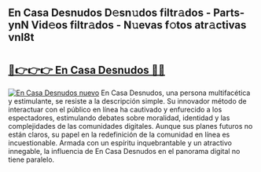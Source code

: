 ## En Casa Desnudos D𝚎sn𝚞dos filtr𝚊dos - Parts-ynN Vid𝚎os filtr𝚊dos - N𝚞evas f𝚘tos atr𝚊ctivas vnl8t

# <h2><a href="http://mb0r09.tromn.icu/?c=En+Casa+Desnudos">🔗👉👉👉 En Casa Desnudos 🔗🔗</a></h2>

[![En Casa Desnudos nuevo](https://i.imgur.com/pEAQMta.gif)](http://mb0r09.tromn.icu/?c=En+Casa+Desnudos)
En Casa Desnudos, una persona multifacética y estimulante, se resiste a la descripción simple. Su innovador método de interactuar con el público en línea ha cautivado y enfurecido a los espectadores, estimulando debates sobre moralidad, identidad y las complejidades de las comunidades digitales. Aunque sus planes futuros no están claros, su papel en la redefinición de la comunidad en línea es incuestionable. Armada con un espíritu inquebrantable y un atractivo innegable, la influencia de En Casa Desnudos en el panorama digital no tiene paralelo.
